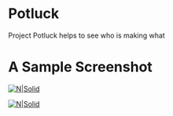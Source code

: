 # Potluck
Project Potluck helps to see who is making what

# A Sample Screenshot
[![N|Solid](https://github.com/haigopi/Potluck/blob/master/screenshot.jpg)](http://allibilli.com)  


[![N|Solid](http://allibilli.com/coloredallibilli.jpg)](http://allibilli.com)  
